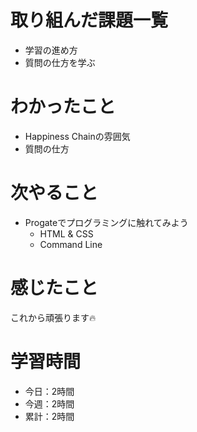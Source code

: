 # 取り組んだ課題一覧
  * 学習の進め方
  * 質問の仕方を学ぶ
# わかったこと
  * Happiness Chainの雰囲気
  * 質問の仕方
# 次やること
  * Progateでプログラミングに触れてみよう
    * HTML & CSS
    * Command Line
# 感じたこと
これから頑張ります🔥
# 学習時間
  * 今日：2時間
  * 今週：2時間
  * 累計：2時間
